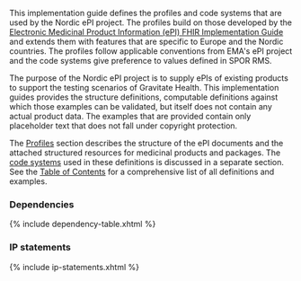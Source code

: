 This implementation guide defines the profiles and code systems that are used by the Nordic ePI project. The profiles build on those developed by the [Electronic Medicinal Product Information (ePI) FHIR Implementation Guide](http://hl7.org/fhir/uv/emedicinal-product-info/) and extends them with features that are specific to Europe and the Nordic countries. The profiles follow applicable conventions from EMA's ePI project and the code systems give preference to values defined in SPOR RMS.

The purpose of the Nordic ePI project is to supply ePIs of existing products to support the testing scenarios of Gravitate Health. This implementation guides provides the structure definitions, computable definitions against which those examples can be validated, but itself does not contain any actual product data. The examples that are provided contain only placeholder text that does not fall under copyright protection.

The [Profiles](profiles.html) section describes the structure of the ePI documents and the attached structured resources for medicinal products and packages. The [code systems](codesystems.html) used in these definitions is discussed in a separate section. See the [Table of Contents](toc.html) for a comprehensive list of all definitions and examples.

### Dependencies

{% include dependency-table.xhtml %}

### IP statements

{% include ip-statements.xhtml %}
